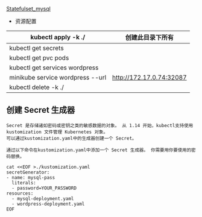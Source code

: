[Statefulset_mysql](https://kubernetes.io/zh-cn/docs/tutorials/stateful-application/mysql-wordpress-persistent-volume/)

* 资源配置

| kubectl apply -k ./              | 创建此目录下所有         |
| -------------------------------- | ------------------------ |
| kubectl get secrets              |                          |
| kubectl get pvc pods             |                          |
| kubectl get services wordpress   |                          |
| minikube service wordpress --url | http://172.17.0.74:32087 |
| kubectl delete -k ./             |                          |


## 创建 Secret 生成器
```
Secret 是存储诸如密码或密钥之类的敏感数据的对象。 从 1.14 开始，kubectl支持使用 kustomization 文件管理 Kubernetes 对象。 
可以通过kustomization.yaml中的生成器创建一个 Secret。

通过以下命令在kustomization.yaml中添加一个 Secret 生成器。 你需要用你要使用的密码替换。
```

```
cat <<EOF >./kustomization.yaml
secretGenerator:
- name: mysql-pass
  literals:
  - password=YOUR_PASSWORD
resources:
  - mysql-deployment.yaml
  - wordpress-deployment.yaml
EOF
```
